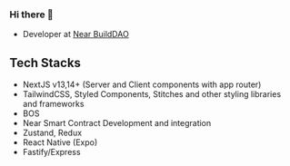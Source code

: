 ### Hi there 👋

- Developer at [Near BuildDAO]("https://github.com/NEARBuilders/gateway")

## Tech Stacks
- NextJS v13,14+ (Server and Client components with app router)
- TailwindCSS, Styled Components, Stitches and other styling libraries and frameworks
- BOS
-  Near Smart Contract Development and integration
- Zustand, Redux
- React Native (Expo)
- Fastify/Express

